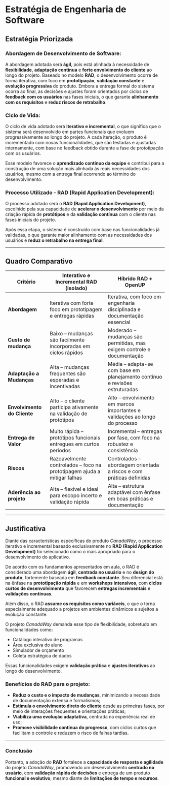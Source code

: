 # Estratégia de Engenharia de Software

## Estratégia Priorizada

### Abordagem de Desenvolvimento de Software:

A abordagem adotada será **ágil**, pois está alinhada à necessidade de **flexibilidade**, **adaptação contínua** e **forte envolvimento do cliente** ao longo do projeto. Baseado no modelo **RAD**, o desenvolvimento ocorre de forma iterativa, com foco em **prototipação**, **validação constante** e **evolução progressiva** do produto. Embora a entrega formal do sistema ocorra ao final, as decisões e ajustes foram orientados por ciclos de **feedback com os usuários** nas fases iniciais, o que garante **alinhamento com os requisitos** e **reduz riscos de retrabalho**.

### Ciclo de Vida:

O ciclo de vida adotado será **iterativo e incremental**, o que significa que o sistema será desenvolvido em partes funcionais que evoluem progressivamente ao longo do projeto. A cada iteração, o produto é incrementado com novas funcionalidades, que são testadas e ajustadas internamente, com base no feedback obtido durante a fase de prototipação com os usuários.

Esse modelo favorece o **aprendizado contínuo da equipe** e contribui para a construção de uma solução mais alinhada às reais necessidades dos usuários, mesmo com a entrega final ocorrendo ao término do desenvolvimento.

### Processo Utilizado - RAD (Rapid Application Development):

O processo adotado será o **RAD (Rapid Application Development)**, escolhido pela sua capacidade de **acelerar o desenvolvimento** por meio da criação rápida de **protótipos** e da **validação contínua** com o cliente nas fases iniciais do projeto.

Após essa etapa, o sistema é construído com base nas funcionalidades já validadas, o que garante maior alinhamento com as necessidades dos usuários e **reduz o retrabalho na entrega final**.

---

## Quadro Comparativo

| **Critério**                  | **Interativo e Incremental RAD (isolado)**                          | **Híbrido RAD + OpenUP**                                               |
|---------------------------|------------------------------------------------------------------|----------------------------------------------------------------------|
| **Abordagem**             | Iterativa com forte foco em prototipagem e entregas rápidas     | Iterativa, com foco em engenharia disciplinada e documentação essencial |
| **Custo de mudança**      | Baixo – mudanças são facilmente incorporadas em ciclos rápidos  | Moderado – mudanças são permitidas, mas exigem controle e documentação |
| **Adaptação a Mudanças**  | Alta – mudanças frequentes são esperadas e incentivadas         | Média – adapta-se com base em planejamento contínuo e revisões estruturadas |
| **Envolvimento do Cliente**| Alto – o cliente participa ativamente na validação de protótipos| Alto – envolvimento em marcos importantes e validações ao longo do processo |
| **Entrega de Valor**      | Muito rápida – protótipos funcionais entregues em curtos períodos| Incremental – entregas por fase, com foco na robustez e consistência |
| **Riscos**                | Razoavelmente controlados – foco na prototipagem ajuda a mitigar falhas | Controlados – abordagem orientada a riscos e com práticas definidas |
| **Aderência ao projeto**  | Alta – flexível e ideal para escopo incerto e validação rápida   | Alta – estrutura adaptável com ênfase em boas práticas e documentação |

---

## Justificativa

Diante das características específicas do produto *CanadaWay*, o processo iterativo e incremental baseado exclusivamente no **RAD (Rapid Application Development)** foi selecionado como o mais apropriado para o desenvolvimento do aplicativo.

De acordo com os fundamentos apresentados em aula, o RAD é considerado uma abordagem **ágil**, **centrada no usuário** e no **design do produto**, fortemente baseada em **feedback constante**. Seu diferencial está na ênfase na **prototipação rápida** e em **workshops intensivos**, com **ciclos curtos de desenvolvimento** que favorecem **entregas incrementais** e **validações contínuas**.

Além disso, o RAD **assume os requisitos como variáveis**, o que o torna especialmente adequado a projetos em ambientes dinâmicos e sujeitos a evolução constante.

O projeto *CanadaWay* demanda esse tipo de flexibilidade, sobretudo em funcionalidades como:

- Catálogo interativo de programas  
- Área exclusiva do aluno  
- Simulador de orçamento  
- Coleta estratégica de dados  

Essas funcionalidades exigem **validação prática** e **ajustes iterativos** ao longo do desenvolvimento.


### Benefícios do RAD para o projeto:

- **Reduz o custo e o impacto de mudanças**, minimizando a necessidade de documentação extensa e formalismos;
- **Estimula o envolvimento direto do cliente** desde as primeiras fases, por meio de interações frequentes e orientações práticas;
- **Viabiliza uma evolução adaptativa**, centrada na experiência real de uso;
- **Promove visibilidade contínua do progresso**, com ciclos curtos que facilitam o controle e reduzem o risco de falhas tardias.

---

### Conclusão

Portanto, a adoção do **RAD** fortalece a **capacidade de resposta e agilidade** do projeto *CanadaWay*, promovendo um desenvolvimento **centrado no usuário**, com **validação rápida de decisões** e entrega de um produto **funcional e evolutivo**, mesmo diante de **limitações de tempo e recursos**.
